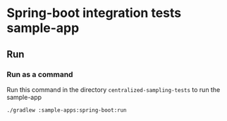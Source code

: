 # Spring-boot integration tests sample-app

## Run
### Run as a command

Run this command in the directory `centralized-sampling-tests` to run the sample-app

```shell
./gradlew :sample-apps:spring-boot:run
```
